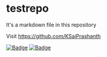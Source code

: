 # testrepo
It's a markdown file in this repository

Visit https://github.com/KSaiPrashanth

[![Badge][Logo-dark]](https://binarytree.dev#gh-dark-mode-only)
[![Badge][Logo-light]](https://binarytree.dev#gh-light-mode-only)

[Logo-dark]: https://github-readme-stats.vercel.app/api?username=KSaiPrashanth&theme=graywhite&show_icons=true#gh-light-mode-only
[Logo-light]: https://github-readme-stats.vercel.app/api?username=KSaiPrashanth&theme=dark&show_icons=true#gh-dark-mode-only